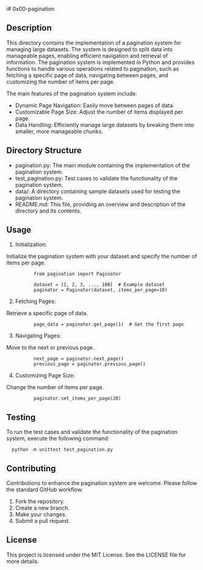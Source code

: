  i# 0x00-pagination

## Description

This directory contains the implementation of a pagination system for managing large datasets. The system is designed to split data into manageable pages, enabling efficient navigation and retrieval of information. The pagination system is implemented in Python and provides functions to handle various operations related to pagination, such as fetching a specific page of data, navigating between pages, and customizing the number of items per page.

The main features of the pagination system include:

- Dynamic Page Navigation: Easily move between pages of data.
- Customizable Page Size: Adjust the number of items displayed per page.
- Data Handling: Efficiently manage large datasets by breaking them into smaller, more manageable chunks.

## Directory Structure

- pagination.py: The main module containing the implementation of the pagination system.
- test_pagination.py: Test cases to validate the functionality of the pagination system.
- data/: A directory containing sample datasets used for testing the pagination system.
- README.md: This file, providing an overview and description of the directory and its contents.

## Usage

1. Initialization:

Initialize the pagination system with your dataset and specify the number of items per page.

              from pagination import Paginator

              dataset = [1, 2, 3, ..., 100]  # Example dataset
              paginator = Paginator(dataset, items_per_page=10)

2. Fetching Pages:

Retrieve a specific page of data.

              page_data = paginator.get_page(1)  # Get the first page

3. Navigating Pages:

Move to the next or previous page.

              next_page = paginator.next_page()
              previous_page = paginator.previous_page()

4. Customizing Page Size:

Change the number of items per page.

              paginator.set_items_per_page(20)

## Testing

To run the test cases and validate the functionality of the pagination system, execute the following command:

      python -m unittest test_pagination.py

## Contributing

Contributions to enhance the pagination system are welcome. Please follow the standard GitHub workflow:

1. Fork the repository.
2. Create a new branch.
3. Make your changes.
4. Submit a pull request.

## License

This project is licensed under the MIT License. See the LICENSE file for more details.

